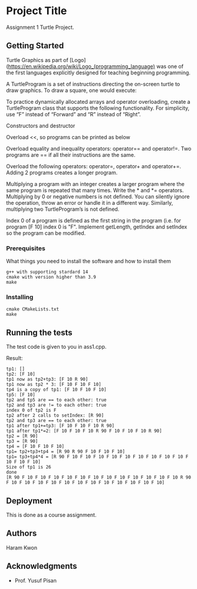 # Project Title

Assignment 1 Turtle Project.

## Getting Started

Turtle Graphics as part of [Logo](https://en.wikipedia.org/wiki/Logo_(programming_language) was one of the first languages explicitly designed for teaching beginning programming.

A TurtleProgram is a set of instructions directing the on-screen turtle to draw graphics. To draw a square, one would execute:

To practice dynamically allocated arrays and operator overloading, create a TurtleProgram class that supports the following functionality. For simplicity, use “F” instead of “Forward” and “R” instead of “Right”.

Constructors and destructor

Overload <<, so programs can be printed as below

Overload equality and inequality operators: operator== and operator!=. Two programs are == if all their instructions are the same.

Overload the following operators: operator=, operator+ and operator+=. Adding 2 programs creates a longer program.

Multiplying a program with an integer creates a larger program where the same program is repeated that many times. Write the * and *= operators. Multiplying by 0 or negative numbers is not defined. You can silently ignore the operation, throw an error or handle it in a different way. Similarly, multiplying two TurtleProgram’s is not defined.

Index 0 of a program is defined as the first string in the program (i.e. for program [F 10] index 0 is "F". Implement getLength,  getIndex and setIndex so the program can be modified.

### Prerequisites

What things you need to install the software and how to install them

```
g++ with supporting stardard 14
cmake with version higher than 3.9
make
```

### Installing

```
cmake CMakeLists.txt
make
```

## Running the tests

The test code is given to you in ass1.cpp.

Result:
```
tp1: []
tp2: [F 10]
tp1 now as tp2+tp3: [F 10 R 90]
tp1 now as tp2 * 3: [F 10 F 10 F 10]
tp4 is a copy of tp1: [F 10 F 10 F 10]
tp5: [F 10]
tp2 and tp5 are == to each other: true
tp2 and tp3 are != to each other: true
index 0 of tp2 is F
tp2 after 2 calls to setIndex: [R 90]
tp2 and tp3 are == to each other: true
tp1 after tp1+=tp3: [F 10 F 10 F 10 R 90]
tp1 after tp1*=2: [F 10 F 10 F 10 R 90 F 10 F 10 F 10 R 90]
tp2 = [R 90]
tp3 = [R 90]
tp4 = [F 10 F 10 F 10]
tp1= tp2+tp3+tp4 = [R 90 R 90 F 10 F 10 F 10]
tp1= tp3+tp4*4 = [R 90 F 10 F 10 F 10 F 10 F 10 F 10 F 10 F 10 F 10 F 10 F 10 F 10]
Size of tp1 is 26
done
[R 90 F 10 F 10 F 10 F 10 F 10 F 10 F 10 F 10 F 10 F 10 F 10 F 10 R 90 F 10 F 10 F 10 F 10 F 10 F 10 F 10 F 10 F 10 F 10 F 10 F 10]
```


## Deployment

This is done as a course assignment.

## Authors

Haram Kwon

## Acknowledgments

* Prof. Yusuf Pisan
